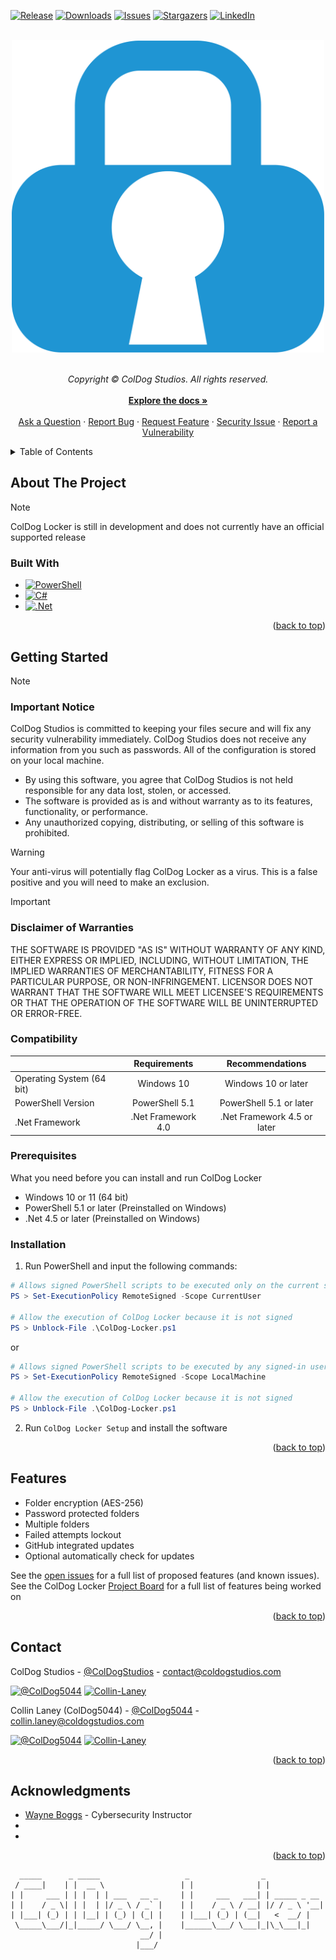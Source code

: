 <a name="readme-top"></a>

<!-- PROJECT SHIELDS -->

[![Release][release-shield]][release-url]
[![Downloads][downloads-shield]][downloads-url]
[![Issues][issues-shield]][issues-url]
[![Stargazers][stars-shield]][stars-url]
[![LinkedIn][linkedin-shield]][linkedin-cds-url]

<!-- PROJECT LOGO -->
<br>
<div align="center">
    <a href="https://github.com/ColDogStudios/ColDog-Locker">
      <img src="images/cdlIcon.png" alt="Logo" width="500">
    </a>
    
  <p align="center">
    <br>
    <em>Copyright © ColDog Studios. All rights reserved.</em>
    <br>
    <br>
    <a href="https://github.com/ColDogStudios/ColDog-Locker/tree/CDS/docs"><strong>Explore the docs »</strong></a>
    <br>
    <br>
    <a href="https://github.com/ColDogStudios/ColDog-Locker/issues/new?assignees=&labels=type%3A+question&template=ask_a_question.yml&title=%5BQuestion%5D%3A+">Ask a Question</a>
    ·
    <a href="https://github.com/ColDogStudios/ColDog-Locker/issues/new?assignees=&labels=type%3A+bug&template=bug_report.yml&title=%5BBug%5D%3A+">Report Bug</a>
    ·
    <a href="https://github.com/ColDogStudios/ColDog-Locker/issues/new?assignees=&labels=type%3A+feature&template=feature_request.yml&title=%5BFeature+Request%5D%3A+">Request Feature</a>
    ·
    <a href="https://github.com/ColDogStudios/ColDog-Locker/issues/new?assignees=&labels=type%3A+security&template=security.yml&title=%5BSecurity%5D%3A+">Security Issue</a>
    ·
    <a href="https://github.com/ColDogStudios/ColDog-Locker/security/advisories/new">Report a Vulnerability</a>
  </p>
</div>

<!-- TABLE OF CONTENTS -->
<details>
  <summary>Table of Contents</summary>
  <ol>
    <li>
      <a href="#about-the-project">About The Project</a>
      <ul>
        <li><a href="#built-with">Built With</a></li>
      </ul>
    </li>
    <li>
      <a href="#getting-started">Getting Started</a>
      <ul>
        <li><a href="#important-notice-and-disclaimer">Important Notice and Disclaimer</a></li>
        <li><a href="#compatibility">Compatibility</a></li>
        <li><a href="#prerequisites">Prerequisites</a></li>
        <li><a href="#installation">Installation</a></li>
      </ul>
    </li>
    <li><a href="#usage">Usage</a></li>
    <li><a href="#features">Features</a></li>
    <li><a href="#contact">Contact</a></li>
    <li><a href="#acknowledgments">Acknowledgments</a></li>
  </ol>
</details>

<!-- ABOUT THE PROJECT -->

## About The Project

> [!NOTE]
> ColDog Locker is still in development and does not currently have an official supported release

### Built With

-   [![PowerShell][PowerShell-shield]][PowerShell-url]
-   [![C#][C#-shield]][C#-url]
-   [![.Net][.Net-shield]][.Net-url]

<p align="right">(<a href="#readme-top">back to top</a>)</p>

<!-- GETTING STARTED -->

## Getting Started

> [!NOTE]
>
> ### Important Notice
>
> ColDog Studios is committed to keeping your files secure and will fix any security vulnerability immediately. ColDog Studios does not receive any information from you such as passwords. All of the configuration is stored on your local machine.
>
> -   By using this software, you agree that ColDog Studios is not held responsible for any data lost, stolen, or accessed.
> -   The software is provided as is and without warranty as to its features, functionality, or performance.
> -   Any unauthorized copying, distributing, or selling of this software is prohibited.

> [!WARNING]
> Your anti-virus will potentially flag ColDog Locker as a virus. This is a false positive and you will need to make an exclusion.

> [!IMPORTANT]
>
> ### Disclaimer of Warranties
>
> THE SOFTWARE IS PROVIDED "AS IS" WITHOUT WARRANTY OF ANY KIND, EITHER EXPRESS OR IMPLIED, INCLUDING, WITHOUT LIMITATION, THE IMPLIED WARRANTIES OF MERCHANTABILITY, FITNESS FOR A PARTICULAR PURPOSE, OR NON-INFRINGEMENT. LICENSOR DOES NOT WARRANT THAT THE SOFTWARE WILL MEET LICENSEE'S REQUIREMENTS OR THAT THE OPERATION OF THE SOFTWARE WILL BE UNINTERRUPTED OR ERROR-FREE.

### Compatibility

|                           |    Requirements    |       Recommendations       |
| ------------------------- | :----------------: | :-------------------------: |
| Operating System (64 bit) |     Windows 10     |     Windows 10 or later     |
| PowerShell Version        |   PowerShell 5.1   |   PowerShell 5.1 or later   |
| .Net Framework            | .Net Framework 4.0 | .Net Framework 4.5 or later |

### Prerequisites

What you need before you can install and run ColDog Locker

-   Windows 10 or 11 (64 bit)
-   PowerShell 5.1 or later (Preinstalled on Windows)
-   .Net 4.5 or later (Preinstalled on Windows)

### Installation

1. Run PowerShell and input the following commands:

```PowerShell
# Allows signed PowerShell scripts to be executed only on the current signed-in user
PS > Set-ExecutionPolicy RemoteSigned -Scope CurrentUser

# Allow the execution of ColDog Locker because it is not signed
PS > Unblock-File .\ColDog-Locker.ps1
```

or

```PowerShell
# Allows signed PowerShell scripts to be executed by any signed-in user
PS > Set-ExecutionPolicy RemoteSigned -Scope LocalMachine

# Allow the execution of ColDog Locker because it is not signed
PS > Unblock-File .\ColDog-Locker.ps1
```

2. Run `ColDog Locker Setup` and install the software

<p align="right">(<a href="#readme-top">back to top</a>)</p>

<!-- USAGE EXAMPLES -->
<!--## Usage


Use this space to show useful examples of how a project can be used. Additional screenshots, code examples and demos work well in this space. You may also link to more resources.

*For more examples, please refer to the [Documentation](https://example.com)*

<p align="right">(<a href="#readme-top">back to top</a>)</p>
-->

<!-- FEATURES -->

## Features

-   Folder encryption (AES-256)
-   Password protected folders
-   Multiple folders
-   Failed attempts lockout
-   GitHub integrated updates
-   Optional automatically check for updates

See the [open issues](https://github.com/ColDogStudios/ColDog-Locker/issues) for a full list of proposed features (and known issues).
See the ColDog Locker [Project Board](https://github.com/orgs/ColDogStudios/projects/2) for a full list of features being worked on

<p align="right">(<a href="#readme-top">back to top</a>)</p>

<!-- CONTACT -->

## Contact

ColDog Studios - [@ColDogStudios](https://twitter.com/ColDogStudios) - contact@coldogstudios.com

[![@ColDog5044][twitter-shield]][twitter-cds-url]
[![Collin-Laney][linkedin-shield]][linkedin-cds-url]

Collin Laney (ColDog5044) - [@ColDog5044](https://twitter.com/ColDog5044) - collin.laney@coldogstudios.com

[![@ColDog5044][twitter-shield]][twitter-coldog-url]
[![Collin-Laney][linkedin-shield]][linkedin-coldog-url]

<p align="right">(<a href="#readme-top">back to top</a>)</p>

<!-- ACKNOWLEDGMENTS -->

## Acknowledgments

-   [Wayne Boggs]() - Cybersecurity Instructor
-   []()
-   []()

<p align="right">(<a href="#readme-top">back to top</a>)</p>

      _____      _ _____                   _                _
     / ____|    | |  __ \                 | |              | |
    | |     ___ | | |  | | ___   __ _     | |     ___   ___| | _____ _ __
    | |    / _ \| | |  | |/ _ \ / _` |    | |    / _ \ / __| |/ / _ \ '__|
    | |___| (_) | | |__| | (_) | (_| |    | |___| (_) | (__|   <  __/ |
     \_____\___/|_|_____/ \___/ \__, |    |______\___/ \___|_|\_\___|_|
                                 __/ |
                                |___/

<!-- MARKDOWN LINKS & IMAGES -->

[release-shield]: https://img.shields.io/github/v/release/ColDogStudios/ColDog-Locker?style=for-the-badge
[release-url]: https://github.com/ColDogStudios/ColDog-Locker
[downloads-shield]: https://img.shields.io/github/downloads/ColDogStudios/ColDog-Locker/total.svg?style=for-the-badge
[downloads-url]: https://github.com/ColDogStudios/ColDog-Locker
[issues-shield]: https://img.shields.io/github/issues/ColDogStudios/ColDog-Locker.svg?style=for-the-badge
[issues-url]: https://github.com/ColDogStudios/ColDog-Locker/issues
[stars-shield]: https://img.shields.io/github/stars/ColDogStudios/ColDog-Locker.svg?style=for-the-badge
[stars-url]: https://github.com/ColDogStudios/ColDog-Locker/stargazers
[github-shield]: https://img.shields.io/badge/github-%23121011.svg?style=for-the-badge&logo=github&logoColor=white
[github-url]: https://github.com/ColDogStudios
[twitter-shield]: https://img.shields.io/badge/Twitter-%231DA1F2.svg?style=for-the-badge&logo=Twitter&logoColor=white
[linkedin-shield]: https://img.shields.io/badge/linkedin-%230077B5.svg?style=for-the-badge&logo=linkedin&logoColor=white
[twitter-cds-url]: https://twitter.com/ColDogStudios
[linkedin-cds-url]: https://www.linkedin.com/company/coldog-studios
[twitter-coldog-url]: https://twitter.com/ColDog5044
[linkedin-coldog-url]: https://www.linkedin.com/in/collin-laney/
[PowerShell-shield]: https://img.shields.io/badge/PowerShell-%235391FE.svg?style=for-the-badge&logo=powershell&logoColor=white
[PowerShell-url]: https://docs.microsoft.com/en-us/powershell/
[C#-shield]: https://img.shields.io/badge/c%23-%23239120.svg?style=for-the-badge&logo=c-sharp&logoColor=white
[C#-url]: https://docs.microsoft.com/en-us/dotnet/csharp/
[.Net-shield]: https://img.shields.io/badge/.NET-5C2D91?style=for-the-badge&logo=.net&logoColor=white
[.Net-url]: https://dotnet.microsoft.com/

